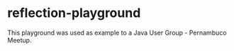 # reflection-playground
This playground was used as example to a Java User Group - Pernambuco Meetup.
